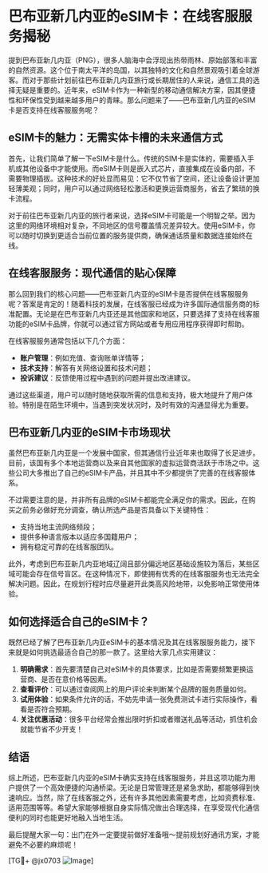 # 巴布亚新几内亚的eSIM卡：在线客服服务揭秘

提到巴布亚新几内亚（PNG），很多人脑海中会浮现出热带雨林、原始部落和丰富的自然资源。这个位于南太平洋的岛国，以其独特的文化和自然景观吸引着全球游客。而对于那些计划前往巴布亚新几内亚旅行或长期居住的人来说，通信工具的选择无疑是重要的。近年来，eSIM卡作为一种新型的移动通信解决方案，因其便捷性和环保性受到越来越多用户的青睐。那么问题来了——巴布亚新几内亚的eSIM卡是否支持在线客服服务呢？

## eSIM卡的魅力：无需实体卡槽的未来通信方式

首先，让我们简单了解一下eSIM卡是什么。传统的SIM卡是实体的，需要插入手机或其他设备中才能使用。而eSIM卡则是嵌入式芯片，直接集成在设备内部，不需要物理插拔。这种技术的好处显而易见：它不仅节省了空间，还让设备设计更加轻薄美观；同时，用户可以通过网络轻松激活和更换运营商服务，省去了繁琐的换卡流程。

对于前往巴布亚新几内亚的旅行者来说，选择eSIM卡可能是一个明智之举。因为这里的网络环境相对复杂，不同地区的信号覆盖情况差异较大。使用eSIM卡，你可以随时切换到更适合当前位置的服务提供商，确保通话质量和数据连接始终在线。

## 在线客服服务：现代通信的贴心保障

那么回到我们的核心问题——巴布亚新几内亚的eSIM卡是否提供在线客服服务呢？答案是肯定的！随着科技的发展，在线客服已经成为许多国际通信服务商的标准配置。无论是在巴布亚新几内亚还是其他国家和地区，只要选择了支持在线客服功能的eSIM卡品牌，你就可以通过官方网站或者专用应用程序获得即时帮助。

在线客服服务通常包括以下几个方面：
- **账户管理**：例如充值、查询账单详情等；
- **技术支持**：解答有关网络设置和技术问题；
- **投诉建议**：反馈使用过程中遇到的问题并提出改进建议。

通过这些渠道，用户可以随时随地获取所需的信息和支持，极大地提升了用户体验。特别是在陌生环境中，当遇到突发状况时，及时有效的沟通显得尤为重要。

## 巴布亚新几内亚的eSIM卡市场现状

虽然巴布亚新几内亚是一个发展中国家，但其通信行业近年来也取得了长足进步。目前，该国有多个本地运营商以及来自其他国家的虚拟运营商活跃于市场之中。这些公司大多推出了自己的eSIM卡产品，并且其中不少都提供了完善的在线客服体系。

不过需要注意的是，并非所有品牌的eSIM卡都能完全满足你的需求。因此，在购买之前务必做好充分调查，确认所选产品是否具备以下关键特性：
- 支持当地主流网络频段；
- 提供多种语言版本以适应多国籍用户；
- 拥有稳定可靠的在线客服团队。

此外，考虑到巴布亚新几内亚地域辽阔且部分偏远地区基础设施较为落后，某些区域可能会存在信号盲区。在这种情况下，即使拥有优秀的在线客服服务也无法完全解决问题。因此，在规划行程时应尽量避开此类高风险地带，以免影响正常使用体验。

## 如何选择适合自己的eSIM卡？

既然已经了解了巴布亚新几内亚eSIM卡的基本情况及其在线客服服务能力，接下来就是如何挑选最适合自己的那一款了。这里给大家几点实用建议：

1. **明确需求**：首先要清楚自己对eSIM卡的具体要求，比如是否需要频繁更换运营商、是否在意价格等因素。
2. **查看评价**：可以通过查阅网上的用户评论来判断某个品牌的服务质量如何。
3. **试用体验**：如果条件允许的话，不妨先申请一张免费测试卡进行实际操作，看看是否符合预期。
4. **关注优惠活动**：很多平台经常会推出限时折扣或者赠送礼品等活动，抓住机会就能节省不少开支！

## 结语

综上所述，巴布亚新几内亚的eSIM卡确实支持在线客服服务，并且这项功能为用户提供了一个高效便捷的沟通桥梁。无论是日常管理还是紧急求助，都能够得到快速响应。当然，除了在线客服之外，还有许多其他因素需要考虑，比如资费标准、适用范围等等。希望大家能够根据自身实际情况做出合理选择，在享受现代化通信便利的同时也能更好地融入当地生活。

最后提醒大家一句：出门在外一定要提前做好准备哦～提前规划好通讯方案，才能避免不必要的麻烦呢！

[TG💪+ @jx0703 ![Image](https://github.com/user-attachments/assets/dbca1d08-cadb-493c-b0ec-ad6f7a83f270)]